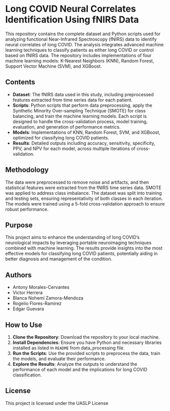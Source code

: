 # Long COVID Neural Correlates Identification Using fNIRS Data

This repository contains the complete dataset and Python scripts used for analyzing functional Near-Infrared Spectroscopy (fNIRS) data to identify neural correlates of long COVID. The analysis integrates advanced machine learning techniques to classify patients as either long COVID or control based on fNIRS data. The repository includes implementations of four machine learning models: K-Nearest Neighbors (KNN), Random Forest, Support Vector Machine (SVM), and XGBoost.

## Contents

- **Dataset**: The fNIRS data used in this study, including preprocessed features extracted from time series data for each patient.
- **Scripts**: Python scripts that perform data preprocessing, apply the Synthetic Minority Over-sampling Technique (SMOTE) for class balancing, and train the machine learning models. Each script is designed to handle the cross-validation process, model training, evaluation, and generation of performance metrics.
- **Models**: Implementations of KNN, Random Forest, SVM, and XGBoost, optimized for classifying long COVID patients.
- **Results**: Detailed outputs including accuracy, sensitivity, specificity, PPV, and NPV for each model, across multiple iterations of cross-validation.

## Methodology

The data were preprocessed to remove noise and artifacts, and then statistical features were extracted from the fNIRS time series data. SMOTE was applied to address class imbalance. The dataset was split into training and testing sets, ensuring representativity of both classes in each iteration. The models were trained using a 5-fold cross-validation approach to ensure robust performance.

## Purpose

This project aims to enhance the understanding of long COVID’s neurological impacts by leveraging portable neuroimaging techniques combined with machine learning. The results provide insights into the most effective models for classifying long COVID patients, potentially aiding in better diagnosis and management of the condition.

## Authors

- Antony Morales-Cervantes
- Victor Herrera
- Blanca Nohemí Zamora-Mendoza
- Rogelio Flores-Ramírez
- Edgar Guevara

## How to Use

1. **Clone the Repository**: Download the repository to your local machine.
2. **Install Dependencies**: Ensure you have Python and necessary libraries installed as listed in `README` from data_processing file.
3. **Run the Scripts**: Use the provided scripts to preprocess the data, train the models, and evaluate their performance.
4. **Explore the Results**: Analyze the outputs to understand the performance of each model and the implications for long COVID classification.

## License

This project is licensed under the UASLP License
